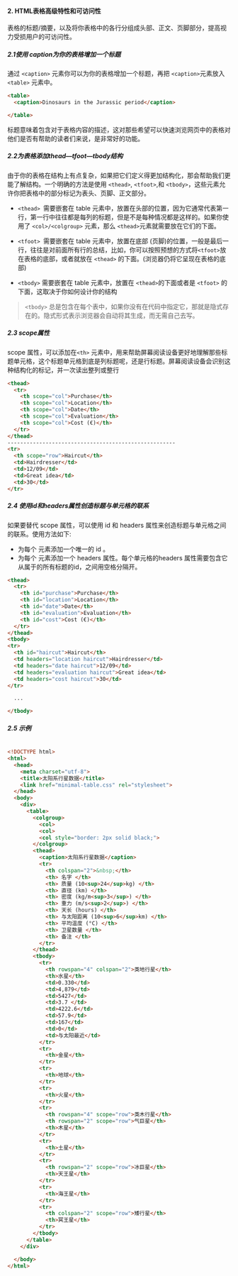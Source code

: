 #### 2. HTML表格高级特性和可访问性

表格的标题/摘要，以及将你表格中的各行分组成头部、正文、页脚部分，提高视力受损用户的可访问性。

##### 2.1使用 caption为你的表格增加一个标题

通过 `<caption>` 元素你可以为你的表格增加一个标题，再把 `<caption>`元素放入 `<table>` 元素中。

```html
<table>
  <caption>Dinosaurs in the Jurassic period</caption>

</table>
```

标题意味着包含对于表格内容的描述，这对那些希望可以快速浏览网页中的表格对他们是否有帮助的读者们来说，是非常好的功能。

##### 2.2为表格添加thead—tfoot—tbody结构

由于你的表格在结构上有点复杂，如果把它们定义得更加结构化，那会帮助我们更能了解结构。一个明确的方法是使用 `<thead>`, `<tfoot>`,和 `<tbody>`，这些元素允许你把表格中的部分标记为表头、页脚、正文部分。

- `<thead> `需要嵌套在 table 元素中，放置在头部的位置，因为它通常代表第一行，第一行中往往都是每列的标题，但是不是每种情况都是这样的。如果你使用了 `<col>/<colgroup>` 元素，那么 `<thead>`元素就需要放在它们的下面。

- `<tfoot> `需要嵌套在 table 元素中，放置在底部 (页脚)的位置，一般是最后一行，往往是对前面所有行的总结，比如，你可以按照预想的方式将`<tfoot>`放在表格的底部，或者就放在 `<thead>` 的下面。(浏览器仍将它呈现在表格的底部)

-  `<tbody>` 需要嵌套在 table 元素中，放置在 `<thead>`的下面或者是 `<tfoot>` 的下面，这取决于你如何设计你的结构

  >  `<tbody>` 总是包含在每个表中，如果你没有在代码中指定它，那就是隐式存在的。隐式形式表示浏览器会自动将其生成，而无需自己去写。

##### 2.3 scope属性

 scope 属性，可以添加在`<th>` 元素中，用来帮助屏幕阅读设备更好地理解那些标题单元格，这个标题单元格到底是列标题呢，还是行标题。屏幕阅读设备会识别这种结构化的标记，并一次读出整列或整行

```html
<thead>
  <tr>
    <th scope="col">Purchase</th>
    <th scope="col">Location</th>
    <th scope="col">Date</th>
    <th scope="col">Evaluation</th>
    <th scope="col">Cost (€)</th>
  </tr>
</thead>
-----------------------------------------------------
<tr>
  <th scope="row">Haircut</th>
  <td>Hairdresser</td>
  <td>12/09</td>
  <td>Great idea</td>
  <td>30</td>
</tr>
```

##### 2.4 使用id和headers属性创造标题与单元格的联系

如果要替代 scope 属性，可以使用 id 和 headers 属性来创造标题与单元格之间的联系。使用方法如下:

- 为每个<th> 元素添加一个唯一的 id 。
- 为每个 <td> 元素添加一个 headers 属性。每个单元格的headers 属性需要包含它从属于的所有标题的id，之间用空格分隔开。

```html
<thead>
  <tr>
    <th id="purchase">Purchase</th>
    <th id="location">Location</th>
    <th id="date">Date</th>
    <th id="evaluation">Evaluation</th>
    <th id="cost">Cost (€)</th>
  </tr>
</thead>
<tbody>
<tr>
  <th id="haircut">Haircut</th>
  <td headers="location haircut">Hairdresser</td>
  <td headers="date haircut">12/09</td>
  <td headers="evaluation haircut">Great idea</td>
  <td headers="cost haircut">30</td>
</tr>

  ...

</tbody>
```

##### 2.5 示例

```html

<!DOCTYPE html>
<html>
  <head>
    <meta charset="utf-8">
    <title>太阳系行星数据</title>
    <link href="minimal-table.css" rel="stylesheet">
  </head>
  <body>
    <div>
      <table>
        <colgroup>
          <col>
          <col>
          <col style="border: 2px solid black;">
        </colgroup>
        <thead>
          <caption>太阳系行星数据</caption>
          <tr>
            <th colspan="2">&nbsp;</th>
            <th> 名字 </th>
            <th> 质量 (10<sup>24</sup>kg) </th>
            <th> 直径 (km) </th>
            <th> 密度 (kg/m<sup>3</sup>) </th>
            <th> 重力 (m/s<sup>2</sup>) </th>
            <th> 天长 (hours) </th>
            <th> 与太阳距离 (10<sup>6</sup>km) </th>
            <th> 平均温度 (°C) </th>
            <th> 卫星数量 </th>
            <th> 备注 </th>
          </tr>
        </thead>
        <tbody>
          <tr>
            <th rowspan="4" colspan="2">类地行星</th>
            <th>水星</th>
            <td>0.330</td>
            <td>4,879</td>
            <td>5427</td>
            <td>3.7 </td>
            <td>4222.6</td>
            <td>57.9</td>
            <td>167</td>
            <td>0</td>
            <td>与太阳最近</td>
          </tr>
          <tr>
            <th>金星</th>
          </tr>
          <tr>
            <th>地球</th>
          </tr>
          <tr>
            <th>火星</th>
          </tr>
          <tr>
            <th rowspan="4" scope="row">类木行星</th>
            <th rowspan="2" scope="row">气巨星</th>
            <th>木星</th>
          </tr>
          <tr>
            <th>土星</th>
          </tr>
          <tr>
            <th rowspan="2" scope="row">冰巨星</th>
            <th>天王星</th>
          </tr>
          <tr>
            <th>海王星</th>
          </tr>
          <tr>
            <th colspan="2" scope="row">矮行星</th>
            <th>冥王星</th>
          </tr>
        </tbody>
      </table>
    </div>

  </body>
</html>
```

